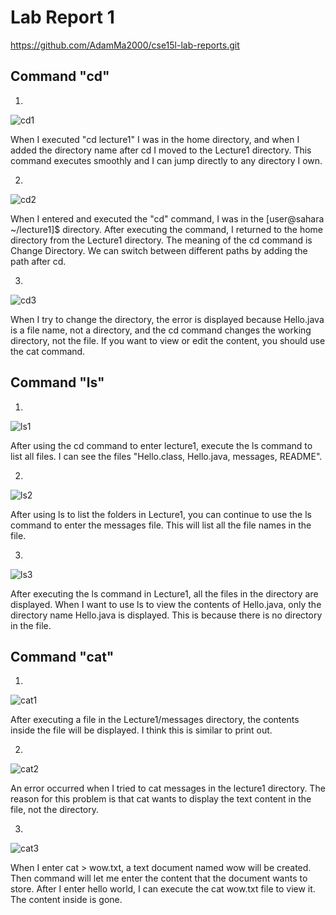 # Lab Report 1

https://github.com/AdamMa2000/cse15l-lab-reports.git

## Command "cd"

1.

![cd1](https://github.com/AdamMa2000/cse15l-lab-reports/assets/86699770/0de7c38c-6038-4594-ae08-171c500c290c)


When I executed "cd lecture1" I was in the home directory, and when I added the directory name after cd I moved to the Lecture1 directory. This command executes smoothly and I can jump directly to any directory I own.

2.

![cd2](https://github.com/AdamMa2000/cse15l-lab-reports/assets/86699770/b8930568-029f-47bd-ba84-bcb063582493)

When I entered and executed the "cd" command, I was in the [user@sahara ~/lecture1]$ directory. After executing the command, I returned to the home directory from the Lecture1 directory. The meaning of the cd command is Change Directory. We can switch between different paths by adding the path after cd.

3.

![cd3](https://github.com/AdamMa2000/cse15l-lab-reports/assets/86699770/c8beb5bd-cf43-42e8-be79-4585f865a0a6)

When I try to change the directory, the error is displayed because Hello.java is a file name, not a directory, and the cd command changes the working directory, not the file. If you want to view or edit the content, you should use the cat command.

## Command "ls"

1.

![ls1](https://github.com/AdamMa2000/cse15l-lab-reports/assets/86699770/3bc806b3-8fd4-4393-9f7e-6ae1629c21fb)

After using the cd command to enter lecture1, execute the ls command to list all files. I can see the files "Hello.class, Hello.java, messages, README".

2.

![ls2](https://github.com/AdamMa2000/cse15l-lab-reports/assets/86699770/af8c0076-6e78-431e-823a-76ed9fbac701)

After using ls to list the folders in Lecture1, you can continue to use the ls command to enter the messages file. This will list all the file names in the file.

3.

![ls3](https://github.com/AdamMa2000/cse15l-lab-reports/assets/86699770/4e23eed3-4f0c-48e7-b02f-27cc29138617)


After executing the ls command in Lecture1, all the files in the directory are displayed. When I want to use ls to view the contents of Hello.java, only the directory name Hello.java is displayed. This is because there is no directory in the file.

## Command "cat"

1.

![cat1](https://github.com/AdamMa2000/cse15l-lab-reports/assets/86699770/46b74824-af3d-47aa-a112-14adba770d1e)

After executing a file in the Lecture1/messages directory, the contents inside the file will be displayed. I think this is similar to print out.

2.

![cat2](https://github.com/AdamMa2000/cse15l-lab-reports/assets/86699770/cebd6e7b-d030-4ef8-a459-cd7c852f8308)

An error occurred when I tried to cat messages in the lecture1 directory. The reason for this problem is that cat wants to display the text content in the file, not the directory.

3.

![cat3](https://github.com/AdamMa2000/cse15l-lab-reports/assets/86699770/db69496f-a982-41a9-9139-23f39752e7e9)

When I enter cat > wow.txt, a text document named wow will be created. Then command will let me enter the content that the document wants to store. After I enter hello world, I can execute the cat wow.txt file to view it. The content inside is gone.


